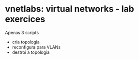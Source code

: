 
# vnetlabs: virtual networks - lab exercices

Apenas 3 scripts

- cria topologia
- reconfigura para VLANs
- destroi a topologia



